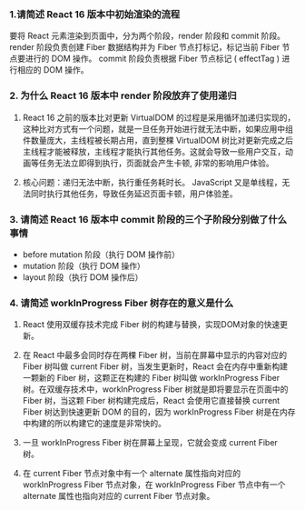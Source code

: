### 1.请简述 React 16 版本中初始渲染的流程
要将 React 元素渲染到页面中，分为两个阶段，render 阶段和 commit 阶段。 render 阶段负责创建 Fiber 数据结构并为 Fiber 节点打标记，标记当前 Fiber 节点要进行的 DOM 操作。 commit 阶段负责根据 Fiber 节点标记 ( effectTag ) 进行相应的 DOM 操作。
### 2. 为什么 React 16 版本中 render 阶段放弃了使用递归
1. React 16 之前的版本比对更新 VirtualDOM 的过程是采用循环加递归实现的，这种比对方式有一个问题，就是一旦任务开始进行就无法中断，如果应用中组件数量庞大，主线程被长期占用，直到整棵 VirtualDOM 树比对更新完成之后主线程才能被释放，主线程才能执行其他任务。这就会导致一些用户交互，动画等任务无法立即得到执行，页面就会产生卡顿, 非常的影响用户体验。

2. 核心问题：递归无法中断，执行重任务耗时长。 JavaScript 又是单线程，无法同时执行其他任务，导致任务延迟页面卡顿，用户体验差。
### 3. 请简述 React 16 版本中 commit 阶段的三个子阶段分别做了什么事情
+ before mutation 阶段（执行 DOM 操作前）
+ mutation 阶段（执行 DOM 操作）
+ layout 阶段（执行 DOM 操作后）

### 4. 请简述 workInProgress Fiber 树存在的意义是什么

1. React 使用双缓存技术完成 Fiber 树的构建与替换，实现DOM对象的快速更新。

2. 在 React 中最多会同时存在两棵 Fiber 树，当前在屏幕中显示的内容对应的 Fiber 树叫做 current Fiber 树，当发生更新时，React 会在内存中重新构建一颗新的 Fiber 树，这颗正在构建的 Fiber 树叫做 workInProgress Fiber 树。在双缓存技术中，workInProgress Fiber 树就是即将要显示在页面中的 Fiber 树，当这颗 Fiber 树构建完成后，React 会使用它直接替换 current Fiber 树达到快速更新 DOM 的目的，因为 workInProgress Fiber 树是在内存中构建的所以构建它的速度是非常快的。

3. 一旦 workInProgress Fiber 树在屏幕上呈现，它就会变成 current Fiber 树。

4. 在 current Fiber 节点对象中有一个 alternate 属性指向对应的 workInProgress Fiber 节点对象，在 workInProgress Fiber 节点中有一个 alternate 属性也指向对应的 current Fiber 节点对象。
